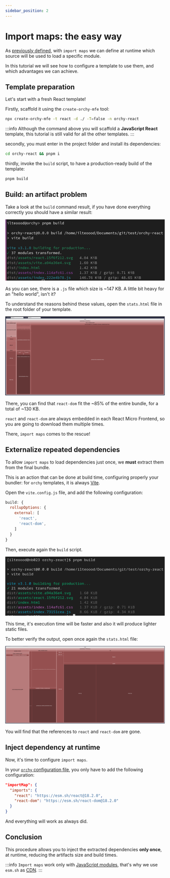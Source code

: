 ```yaml
---
sidebar_position: 2
---
```


# Import maps: the easy way

As [previously defined](../../documentation/wc-configuration/common#commonimportmap), with `import maps` we can define at runtime which source will be used to load a specific module.

In this tutorial we will see how to configure a template to use them, and which advantages we can achieve.

## Template preparation

Let's start with a fresh React template!

Firstly, scaffold it using the `create-orchy-mfe` tool:

```bash
npx create-orchy-mfe -t react -d ./ -T=false -n orchy-react
```

:::info
Although the command above you will scaffold a **JavaScript React** template, this tutorial is still valid for all the other templates.
:::

secondly, you must enter in the project folder and install its dependencies:
```bash
cd orchy-react && pnpm i
```

thirdly, invoke the `build` script, to have a production-ready build of the template:
```bash
pnpm build
```

## Build: an artifact problem

Take a look at the `build` command result, if you have done everything correctly you should have a similar result:

![build command result - no import maps](./img/build-no-importmap.png)

As you can see, there is a `.js` file which size is ~147 KB. A little bit heavy for an "hello world", isn't it?

To understand the reasons behind these values, open the `stats.html` file in the root folder of your template.

![stats - no import maps](./img/stats-no-import.png)

There, you can find that `react-dom` fit the ~85% of the entire bundle, for a total of ~130 KB.

`react` and `react-dom` are always embedded in each React Micro Frontend, so you are going to download them multiple times.

There, `import maps` comes to the rescue!

## Externalize repeated dependencies

To allow `import maps` to load dependencies just once, we **must** extract them from the final bundle.

This is an action that can be done at build time, configuring properly your bundler: for `orchy` templates, it is always [Vite](https://vitejs.dev).


Open the `vite.config.js` file, and add the following configuration:

```javascript
build: {
  rollupOptions: {
    external: [
      'react',
      'react-dom',
    ]
  }
}
```

Then, execute again the `build` script.

![build command result - import map](./img/build-importmap.png)

This time, it's execution time will be faster and also it will produce lighter static files.

To better verify the output, open once again the `stats.html` file:

![stats - import map](./img/stats-import.png)

You will find that the references to `react` and `react-dom` are gone.

## Inject dependency at runtime

Now, it's time to configure `import maps`.

In your [`orchy` configuration file](../../documentation/wc-configuration/common.md), you only have to add the following configuration:

```json
"importMap": {
  "imports": {
    "react": "https://esm.sh/react@18.2.0",
    "react-dom": "https://esm.sh/react-dom@18.2.0"
  }
}
```

And everything will work as always did.

## Conclusion

This procedure allows you to inject the extracted dependencies **only once**, at runtime, reducing the artifacts size and build times.

:::info
`Import maps` work only with [JavaScript modules](https://developer.mozilla.org/en-US/docs/Web/JavaScript/Guide/Modules), that's why we use `esm.sh` as [CDN](https://developer.mozilla.org/en-US/docs/Glossary/CDN).
:::